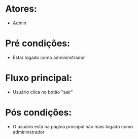 # Atores:
- Admin

# Pré condições:
- Estar logado como admininstrador

# Fluxo principal:
- Usuário clica no botão "sair"

# Pós condições:
- O usuário está na página principal não mais logado como admininstrador

